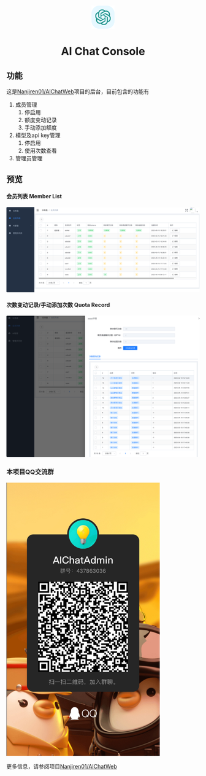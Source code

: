 <div align="center">
<img src="./docs/images/icon.svg" alt="预览"/>
<h1 align="center">AI Chat Console</h1>

</div>

## 功能

这是[Nanjiren01/AIChatWeb](https://github.com/Nanjiren01/AIChatWeb)项目的后台，目前包含的功能有

1. 成员管理
   1. 停启用
   2. 额度变动记录
   3. 手动添加额度
2. 模型及api key管理
   1. 停启用
   2. 使用次数查看
3. 管理员管理

## 预览

#### 会员列表 Member List

![成员列表](./docs/images/members.png)

#### 次数变动记录/手动添加次数 Quota Record

![次数变动记录](./docs/images/quota.png)



### 本项目QQ交流群

<img src="./docs/images/qq.jpg" width="400px" alt="QQ"/>



更多信息，请参阅项目[Nanjiren01/AIChatWeb](https://github.com/Nanjiren01/AIChatWeb)
